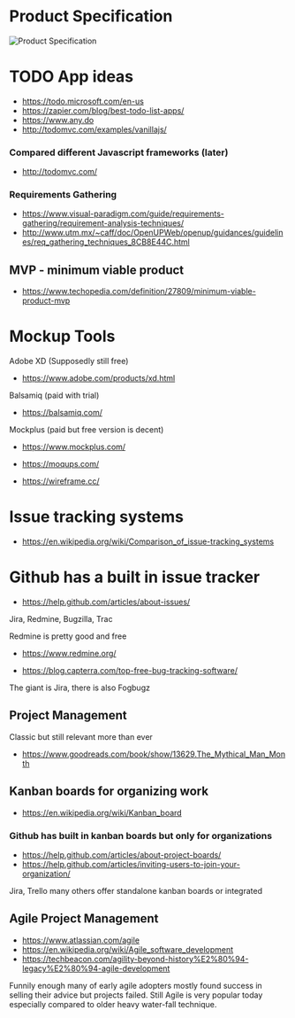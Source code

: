 # Product Specification

![Product Specification](https://github.com/ValRCS/RCS_WebDev_BootCamp/blob/master/ProductSpecificationTree.jpg)

# TODO App ideas

* https://todo.microsoft.com/en-us
* https://zapier.com/blog/best-todo-list-apps/
* https://www.any.do
* http://todomvc.com/examples/vanillajs/

### Compared different Javascript frameworks (later)
* http://todomvc.com/

### Requirements Gathering

* https://www.visual-paradigm.com/guide/requirements-gathering/requirement-analysis-techniques/
* http://www.utm.mx/~caff/doc/OpenUPWeb/openup/guidances/guidelines/req_gathering_techniques_8CB8E44C.html

## MVP - minimum viable product

* https://www.techopedia.com/definition/27809/minimum-viable-product-mvp

# Mockup Tools

Adobe XD (Supposedly still free)
* https://www.adobe.com/products/xd.html

Balsamiq (paid with trial)
* https://balsamiq.com/

Mockplus (paid but free version is decent)
* https://www.mockplus.com/

* https://moqups.com/
* https://wireframe.cc/


# Issue tracking systems

* https://en.wikipedia.org/wiki/Comparison_of_issue-tracking_systems

# Github has a built in issue tracker

* https://help.github.com/articles/about-issues/



Jira, Redmine, Bugzilla, Trac

Redmine is pretty good and free
* https://www.redmine.org/

* https://blog.capterra.com/top-free-bug-tracking-software/

The giant is Jira, there is also Fogbugz


## Project Management

Classic but still relevant more than ever

* https://www.goodreads.com/book/show/13629.The_Mythical_Man_Month

## Kanban boards for organizing work

* https://en.wikipedia.org/wiki/Kanban_board

### Github has built in kanban boards but only for organizations

* https://help.github.com/articles/about-project-boards/
* https://help.github.com/articles/inviting-users-to-join-your-organization/

Jira, Trello many others offer standalone kanban boards or integrated

## Agile Project Management

* https://www.atlassian.com/agile
* https://en.wikipedia.org/wiki/Agile_software_development
* https://techbeacon.com/agility-beyond-history%E2%80%94-legacy%E2%80%94-agile-development

Funnily enough many of early agile adopters mostly found success in selling their advice but projects failed.
Still Agile is very popular today especially compared to older heavy water-fall technique.
